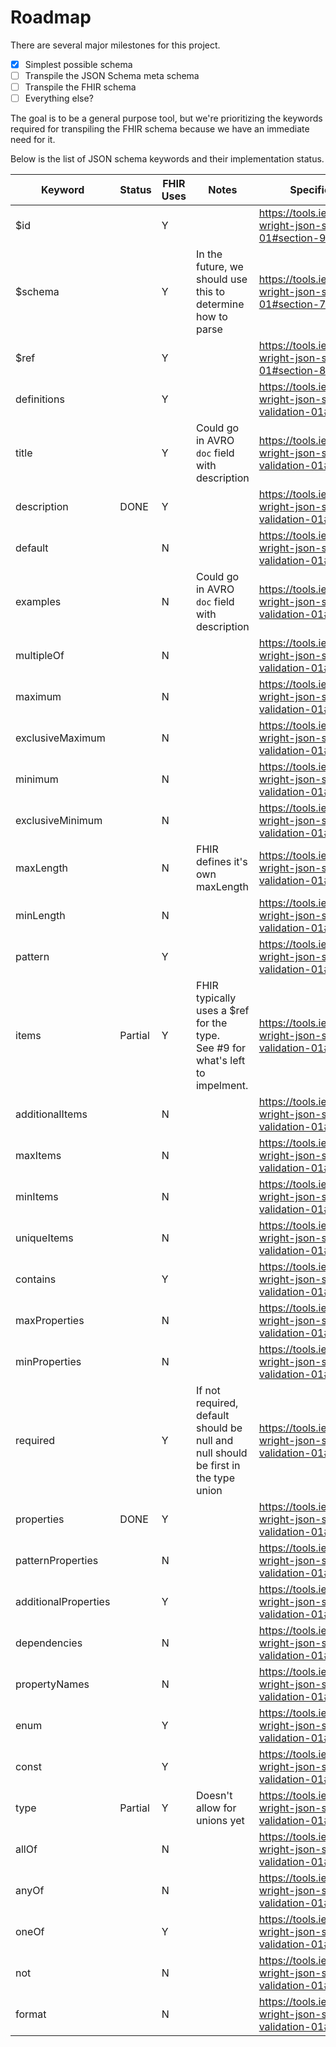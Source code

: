 # Roadmap

There are several major milestones for this project.

- [x] Simplest possible schema
- [ ] Transpile the JSON Schema meta schema
- [ ] Transpile the FHIR schema
- [ ] Everything else?

The goal is to be a general purpose tool, but we're prioritizing the keywords required for transpiling the FHIR schema because we have an immediate need for it.

Below is the list of JSON schema keywords and their implementation status.

| Keyword              | Status  | FHIR Uses | Notes                                                                               | Specification URL                                                               |
|----------------------|---------|-----------|-------------------------------------------------------------------------------------|---------------------------------------------------------------------------------|
| $id                  |         | Y         |                                                                                     | https://tools.ietf.org/html/draft-wright-json-schema-01#section-9.2             |
| $schema              |         | Y         | In the future, we should use this to determine how to parse                         | https://tools.ietf.org/html/draft-wright-json-schema-01#section-7               |
| $ref                 |         | Y         |                                                                                     | https://tools.ietf.org/html/draft-wright-json-schema-01#section-8               |
| definitions          |         | Y         |                                                                                     | https://tools.ietf.org/html/draft-wright-json-schema-validation-01#section-7.1  |
| title                |         | Y         | Could go in AVRO `doc` field with description                                       | https://tools.ietf.org/html/draft-wright-json-schema-validation-01#section-7.2  |
| description          | DONE    | Y         |                                                                                     | https://tools.ietf.org/html/draft-wright-json-schema-validation-01#section-7.2  |
| default              |         | N         |                                                                                     | https://tools.ietf.org/html/draft-wright-json-schema-validation-01#section-7.3  |
| examples             |         | N         | Could go in AVRO `doc` field with description                                       | https://tools.ietf.org/html/draft-wright-json-schema-validation-01#section-7.4  |
| multipleOf           |         | N         |                                                                                     | https://tools.ietf.org/html/draft-wright-json-schema-validation-01#section-6.1  |
| maximum              |         | N         |                                                                                     | https://tools.ietf.org/html/draft-wright-json-schema-validation-01#section-6.2  |
| exclusiveMaximum     |         | N         |                                                                                     | https://tools.ietf.org/html/draft-wright-json-schema-validation-01#section-6.3  |
| minimum              |         | N         |                                                                                     | https://tools.ietf.org/html/draft-wright-json-schema-validation-01#section-6.4  |
| exclusiveMinimum     |         | N         |                                                                                     | https://tools.ietf.org/html/draft-wright-json-schema-validation-01#section-6.5  |
| maxLength            |         | N         | FHIR defines it's own maxLength                                                     | https://tools.ietf.org/html/draft-wright-json-schema-validation-01#section-6.6  |
| minLength            |         | N         |                                                                                     | https://tools.ietf.org/html/draft-wright-json-schema-validation-01#section-6.7  |
| pattern              |         | Y         |                                                                                     | https://tools.ietf.org/html/draft-wright-json-schema-validation-01#section-6.8  |
| items                | Partial | Y         | FHIR typically uses a $ref for the type.<br>See #9 for what's left to impelment.    | https://tools.ietf.org/html/draft-wright-json-schema-validation-01#section-6.9  |
| additionalItems      |         | N         |                                                                                     | https://tools.ietf.org/html/draft-wright-json-schema-validation-01#section-6.10 |
| maxItems             |         | N         |                                                                                     | https://tools.ietf.org/html/draft-wright-json-schema-validation-01#section-6.11 |
| minItems             |         | N         |                                                                                     | https://tools.ietf.org/html/draft-wright-json-schema-validation-01#section-6.12 |
| uniqueItems          |         | N         |                                                                                     | https://tools.ietf.org/html/draft-wright-json-schema-validation-01#section-6.13 |
| contains             |         | Y         |                                                                                     | https://tools.ietf.org/html/draft-wright-json-schema-validation-01#section-6.14 |
| maxProperties        |         | N         |                                                                                     | https://tools.ietf.org/html/draft-wright-json-schema-validation-01#section-6.15 |
| minProperties        |         | N         |                                                                                     | https://tools.ietf.org/html/draft-wright-json-schema-validation-01#section-6.16 |
| required             |         | Y         | If not required, default should be null  and null should be first in the type union | https://tools.ietf.org/html/draft-wright-json-schema-validation-01#section-6.17 |
| properties           | DONE    | Y         |                                                                                     | https://tools.ietf.org/html/draft-wright-json-schema-validation-01#section-6.18 |
| patternProperties    |         | N         |                                                                                     | https://tools.ietf.org/html/draft-wright-json-schema-validation-01#section-6.19 |
| additionalProperties |         | Y         |                                                                                     | https://tools.ietf.org/html/draft-wright-json-schema-validation-01#section-6.20 |
| dependencies         |         | N         |                                                                                     | https://tools.ietf.org/html/draft-wright-json-schema-validation-01#section-6.21 |
| propertyNames        |         | N         |                                                                                     | https://tools.ietf.org/html/draft-wright-json-schema-validation-01#section-6.22 |
| enum                 |         | Y         |                                                                                     | https://tools.ietf.org/html/draft-wright-json-schema-validation-01#section-6.23 |
| const                |         | Y         |                                                                                     | https://tools.ietf.org/html/draft-wright-json-schema-validation-01#section-6.24 |
| type                 | Partial | Y         | Doesn't allow for unions yet                                                        | https://tools.ietf.org/html/draft-wright-json-schema-validation-01#section-6.25 |
| allOf                |         | N         |                                                                                     | https://tools.ietf.org/html/draft-wright-json-schema-validation-01#section-6.26 |
| anyOf                |         | N         |                                                                                     | https://tools.ietf.org/html/draft-wright-json-schema-validation-01#section-6.27 |
| oneOf                |         | Y         |                                                                                     | https://tools.ietf.org/html/draft-wright-json-schema-validation-01#section-6.28 |
| not                  |         | N         |                                                                                     | https://tools.ietf.org/html/draft-wright-json-schema-validation-01#section-6.29 |
| format               |         | N         |                                                                                     | https://tools.ietf.org/html/draft-wright-json-schema-validation-01#section-8    |